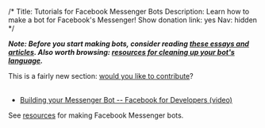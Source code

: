 /*
Title: Tutorials for Facebook Messenger Bots
Description: Learn how to make a bot for Facebook's Messenger!
Show donation link: yes
Nav: hidden
*/

***Note: Before you start making bots, consider reading [these essays and articles](/tutorials/#bot-ethics). Also worth browsing: [resources for cleaning up your bot's language](/resources/libraries-frameworks/#language).***


<div class="note">
  This is a fairly new section: <a href="https://github.com/botwiki/botwiki.org">would you like to contribute</a>?
</div>

<br/>

- [Building your Messenger Bot -- Facebook for Developers (video)](https://developers.facebook.com/videos/f8-2016/building-your-messenger-bot/)

See [resources](/resources/facebook-messenger-bots) for making Facebook Messenger bots.
